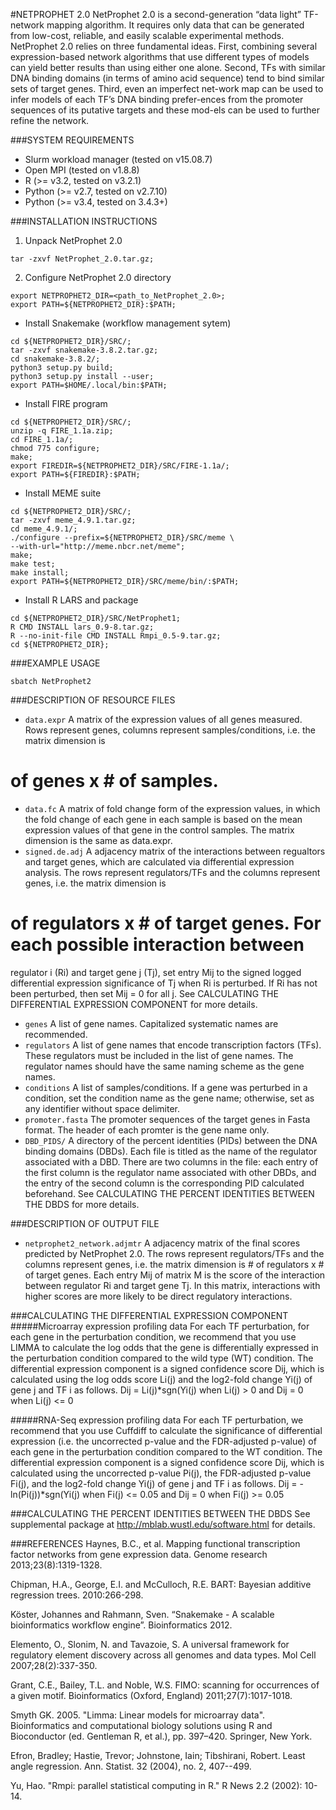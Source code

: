 #NETPROPHET 2.0
NetProphet 2.0 is a second-generation “data light” TF-network mapping algorithm. It 
requires only data that can be generated from low-cost, reliable, and easily scalable 
experimental methods. NetProphet 2.0 relies on three fundamental ideas. First, 
combining several expression-based network algorithms that use different types of 
models can yield better results than using either one alone. Second, TFs with similar 
DNA binding domains (in terms of amino acid sequence) tend to bind similar sets of 
target genes. Third, even an imperfect net-work map can be used to infer models of 
each TF’s DNA binding prefer-ences from the promoter sequences of its putative targets 
and these mod-els can be used to further refine the network.

###SYSTEM REQUIREMENTS
* Slurm workload manager (tested on v15.08.7)
* Open MPI (tested on v1.8.8)
* R (>= v3.2, tested on v3.2.1)
* Python (>= v2.7, tested on v2.7.10)
* Python (>= v3.4, tested on 3.4.3+)

###INSTALLATION INSTRUCTIONS
1. Unpack NetProphet 2.0
```
tar -zxvf NetProphet_2.0.tar.gz;
```
2. Configure NetProphet 2.0 directory
```
export NETPROPHET2_DIR=<path_to_NetProphet_2.0>;
export PATH=${NETPROPHET2_DIR}:$PATH;
```
* Install Snakemake (workflow management sytem)
```
cd ${NETPROPHET2_DIR}/SRC/;
tar -zxvf snakemake-3.8.2.tar.gz;
cd snakemake-3.8.2/;
python3 setup.py build;
python3 setup.py install --user;
export PATH=$HOME/.local/bin:$PATH;	
```
* Install FIRE program
```
cd ${NETPROPHET2_DIR}/SRC/;
unzip -q FIRE_1.1a.zip;
cd FIRE_1.1a/;
chmod 775 configure;
make;
export FIREDIR=${NETPROPHET2_DIR}/SRC/FIRE-1.1a/;
export PATH=${FIREDIR}:$PATH;
```
* Install MEME suite
```	
cd ${NETPROPHET2_DIR}/SRC/;
tar -zxvf meme_4.9.1.tar.gz;
cd meme_4.9.1/;
./configure --prefix=${NETPROPHET2_DIR}/SRC/meme \
--with-url="http://meme.nbcr.net/meme";
make;
make test;
make install;
export PATH=${NETPROPHET2_DIR}/SRC/meme/bin/:$PATH;
```
* Install R LARS and package
```
cd ${NETPROPHET2_DIR}/SRC/NetProphet1;
R CMD INSTALL lars_0.9-8.tar.gz;
R --no-init-file CMD INSTALL Rmpi_0.5-9.tar.gz;
cd ${NETPROPHET2_DIR};
```

###EXAMPLE USAGE
```
sbatch NetProphet2
```

###DESCRIPTION OF RESOURCE FILES
* `data.expr`
A matrix of the expression values of all genes measured. Rows represent 
genes, columns represent samples/conditions, i.e. the matrix dimension is 
# of genes x # of samples.
* `data.fc`
A matrix of fold change form of the expression values, in which the fold 
change of each gene in each sample is based on the mean expression values of 
that gene in the control samples. The matrix dimension is the same as data.expr.
* `signed.de.adj`
A adjacency matrix of the interactions between regualtors and target genes, 
which are calculated via differential expression analysis. The rows represent 
regulators/TFs and the columns represent genes, i.e. the matrix dimension is 
# of regulators x # of target genes. For each possible interaction between 
regulator i (Ri) and target gene j (Tj), set entry Mij to the signed logged 
differential expression significance of Tj when Ri is perturbed. If Ri has not 
been perturbed, then set Mij = 0 for all j. See CALCULATING THE DIFFERENTIAL 
EXPRESSION COMPONENT for more details.
* `genes`
A list of gene names. Capitalized systematic names are recommended.
* `regulators`
A list of gene names that encode transcription factors (TFs). These regulators 
must be included in the list of gene names. The regulator names should have 
the same naming scheme as the gene names. 
* `conditions`
A list of samples/conditions. If a gene was perturbed in a condition, set 
the condition name as the gene name; otherwise, set as any identifier without 
space delimiter.
* `promoter.fasta`
The promoter sequences of the target genes in Fasta format. The header of each 
promter is the gene name only.
* `DBD_PIDS/`
A directory of the percent identities (PIDs) between the DNA binding domains 
(DBDs). Each file is titled as the name of the regulator associated with a DBD. 
There are two columns in the file: each entry of the first column is the 
regulator name associated with other DBDs, and the entry of the second column 
is the corresponding PID calculated beforehand. See CALCULATING THE PERCENT 
IDENTITIES BETWEEN THE DBDS for more details.  

###DESCRIPTION OF OUTPUT FILE
* `netprophet2_network.adjmtr`
A adjacency matrix of the final scores predicted by NetProphet 2.0. The rows 
represent regulators/TFs and the columns represent genes, i.e. the matrix dimension 
is # of regulators x # of target genes. Each entry Mij of matrix M is the score of 
the interaction between regulator Ri and target gene Tj. In this matrix, interactions 
with higher scores are more likely to be direct regulatory interactions.

###CALCULATING THE DIFFERENTIAL EXPRESSION COMPONENT
#####Microarray expression profiling data
For each TF perturbation, for each gene in the perturbation condition, we recommend 
that you use LIMMA to calculate the log odds that the gene is differentially 
expressed in the perturbation condition compared to the wild type (WT) condition. 
The differential expression component is a signed confidence score Dij, which is 
calculated using the log odds score Li(j) and the log2-fold change Yi(j) of gene j 
and TF i as follows.
	Dij =  Li(j)*sgn(Yi(j) when Li(j) > 0 and Dij =  0 when Li(j) <= 0

#####RNA-Seq expression profiling data
For each TF perturbation, we recommend that you use Cuffdiff to calculate the 
significance of differential expression (i.e. the uncorrected p-value and the 
FDR-adjusted p-value) of each gene in the perturbation condition compared to the 
WT condition. The differential expression component is a signed confidence score 
Dij, which is calculated using the uncorrected p-value Pi(j), the FDR-adjusted 
p-value Fi(j), and the log2-fold change Yi(j) of gene j and TF i as follows.
	Dij =  -ln(Pi(j))*sgn(Yi(j) when Fi(j) <= 0.05 and Dij =  0 when Fi(j) >= 0.05

###CALCULATING THE PERCENT IDENTITIES BETWEEN THE DBDS
See supplemental package at http://mblab.wustl.edu/software.html for details.

###REFERENCES
Haynes, B.C., et al. Mapping functional transcription factor networks from gene expression data. Genome research 2013;23(8):1319-1328.

Chipman, H.A., George, E.I. and McCulloch, R.E. BART: Bayesian additive regression trees. 2010:266-298.

Köster, Johannes and Rahmann, Sven. “Snakemake - A scalable bioinformatics workflow engine”. Bioinformatics 2012.

Elemento, O., Slonim, N. and Tavazoie, S. A universal framework for regulatory element discovery across all genomes and data types. Mol Cell 2007;28(2):337-350.

Grant, C.E., Bailey, T.L. and Noble, W.S. FIMO: scanning for occurrences of a given motif. Bioinformatics (Oxford, England) 2011;27(7):1017-1018.

Smyth GK. 2005. "Limma: Linear models for microarray data". Bioinformatics and computational biology solutions using R and Bioconductor (ed. Gentleman R, et al.), pp. 397–420. Springer, New York.

Efron, Bradley; Hastie, Trevor; Johnstone, Iain; Tibshirani, Robert. Least angle regression. Ann. Statist. 32 (2004), no. 2, 407--499.

Yu, Hao. "Rmpi: parallel statistical computing in R." R News 2.2 (2002): 10-14.

